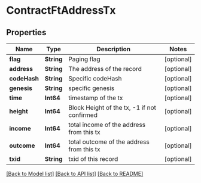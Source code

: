 # ContractFtAddressTx

## Properties
Name | Type | Description | Notes
------------ | ------------- | ------------- | -------------
**flag** | **String** | Paging flag | [optional] 
**address** | **String** | The address of the record | [optional] 
**codeHash** | **String** | Specific codeHash | [optional] 
**genesis** | **String** | specific genesis | [optional] 
**time** | **Int64** | timestamp of the tx | [optional] 
**height** | **Int64** | Block Height of the tx, -1 if not confirmed | [optional] 
**income** | **Int64** | total income of the address from this tx | [optional] 
**outcome** | **Int64** | total outcome of the address from this tx | [optional] 
**txid** | **String** | txid of this record | [optional] 

[[Back to Model list]](../README.md#documentation-for-models) [[Back to API list]](../README.md#documentation-for-api-endpoints) [[Back to README]](../README.md)


